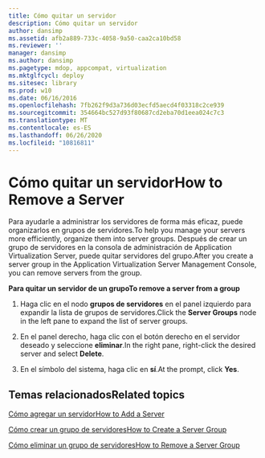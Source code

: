 ```yaml
---
title: Cómo quitar un servidor
description: Cómo quitar un servidor
author: dansimp
ms.assetid: afb2a889-733c-4058-9a50-caa2ca10bd58
ms.reviewer: ''
manager: dansimp
ms.author: dansimp
ms.pagetype: mdop, appcompat, virtualization
ms.mktglfcycl: deploy
ms.sitesec: library
ms.prod: w10
ms.date: 06/16/2016
ms.openlocfilehash: 7fb262f9d3a736d03ecfd5aecd4f03318c2ce939
ms.sourcegitcommit: 354664bc527d93f80687cd2eba70d1eea024c7c3
ms.translationtype: MT
ms.contentlocale: es-ES
ms.lasthandoff: 06/26/2020
ms.locfileid: "10816811"
---
```

# <span data-ttu-id="b2aa0-103">Cómo quitar un servidor</span><span class="sxs-lookup"><span data-stu-id="b2aa0-103">How to Remove a Server</span></span>


<span data-ttu-id="b2aa0-104">Para ayudarle a administrar los servidores de forma más eficaz, puede organizarlos en grupos de servidores.</span><span class="sxs-lookup"><span data-stu-id="b2aa0-104">To help you manage your servers more efficiently, organize them into server groups.</span></span> <span data-ttu-id="b2aa0-105">Después de crear un grupo de servidores en la consola de administración de Application Virtualization Server, puede quitar servidores del grupo.</span><span class="sxs-lookup"><span data-stu-id="b2aa0-105">After you create a server group in the Application Virtualization Server Management Console, you can remove servers from the group.</span></span>

**<span data-ttu-id="b2aa0-106">Para quitar un servidor de un grupo</span><span class="sxs-lookup"><span data-stu-id="b2aa0-106">To remove a server from a group</span></span>**

1.  <span data-ttu-id="b2aa0-107">Haga clic en el nodo **grupos de servidores** en el panel izquierdo para expandir la lista de grupos de servidores.</span><span class="sxs-lookup"><span data-stu-id="b2aa0-107">Click the **Server Groups** node in the left pane to expand the list of server groups.</span></span>

2.  <span data-ttu-id="b2aa0-108">En el panel derecho, haga clic con el botón derecho en el servidor deseado y seleccione **eliminar**.</span><span class="sxs-lookup"><span data-stu-id="b2aa0-108">In the right pane, right-click the desired server and select **Delete**.</span></span>

3.  <span data-ttu-id="b2aa0-109">En el símbolo del sistema, haga clic en **sí**.</span><span class="sxs-lookup"><span data-stu-id="b2aa0-109">At the prompt, click **Yes**.</span></span>

## <span data-ttu-id="b2aa0-110">Temas relacionados</span><span class="sxs-lookup"><span data-stu-id="b2aa0-110">Related topics</span></span>


[<span data-ttu-id="b2aa0-111">Cómo agregar un servidor</span><span class="sxs-lookup"><span data-stu-id="b2aa0-111">How to Add a Server</span></span>](how-to-add-a-server.md)

[<span data-ttu-id="b2aa0-112">Cómo crear un grupo de servidores</span><span class="sxs-lookup"><span data-stu-id="b2aa0-112">How to Create a Server Group</span></span>](how-to-create-a-server-group.md)

[<span data-ttu-id="b2aa0-113">Cómo eliminar un grupo de servidores</span><span class="sxs-lookup"><span data-stu-id="b2aa0-113">How to Remove a Server Group</span></span>](how-to-remove-a-server-group.md)

 

 





